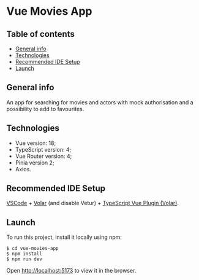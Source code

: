 # Vue Movies App

## Table of contents
* [General info](#general-info)
* [Technologies](#technologies)
* [Recommended IDE Setup](#recommended-ide-setup)
* [Launch](#launch)

## General info

An app for searching for movies and actors with mock authorisation and a possibility to add to favourites.

## Technologies

- Vue version: 18;
- TypeScript version: 4;
- Vue Router version: 4;
- Pinia version 2;
- Axios.

## Recommended IDE Setup

[VSCode](https://code.visualstudio.com/) + [Volar](https://marketplace.visualstudio.com/items?itemName=Vue.volar) (and disable Vetur) + [TypeScript Vue Plugin (Volar)](https://marketplace.visualstudio.com/items?itemName=Vue.vscode-typescript-vue-plugin).

## Launch

To run this project, install it locally using npm:

```
$ cd vue-movies-app
$ npm install
$ npm run dev

```

Open [http://localhost:5173](http://localhost:5173) to view it in the browser.
